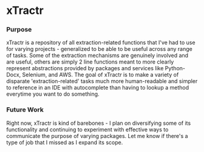 # xTractr

### Purpose
xTractr is a repository of all extraction-related functions that I've had to use for varying projects - generalized to be able to be useful across any range of tasks. Some of the extraction mechanisms are genuinely involved and are useful, others are simply 2 line functions meant to more clearly represent abstractions provided by packages and services like Python-Docx, Selenium, and AWS. The goal of xTractr is to make a variety of disparate 'extraction-related' tasks much more human-readable and simpler to reference in an IDE with autocomplete than having to lookup a method everytime you want to do something. 

### Future Work
Right now, xTractr is kind of barebones - I plan on diversifying some of its functionality and continuing to experiment with effective ways to communicate the purpose of varying packages. Let me know if there's a type of job that I missed as I expand its scope. 
